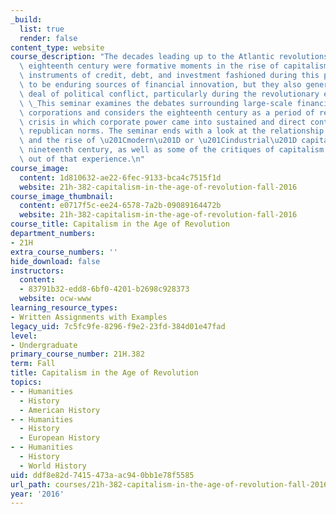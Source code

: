 ```yaml
---
_build:
  list: true
  render: false
content_type: website
course_description: "The decades leading up to the Atlantic revolutions of the late\
  \ eighteenth century were formative moments in the rise of capitalism. The novel\
  \ instruments of credit, debt, and investment fashioned during this period proved\
  \ to be enduring sources of financial innovation, but they also generated a great\
  \ deal of political conflict, particularly during the revolutionary era itself.\
  \ \_This seminar examines the debates surrounding large-scale financial and trading\
  \ corporations and considers the eighteenth century as a period of recurring financial\
  \ crisis in which corporate power came into sustained and direct contact with emerging\
  \ republican norms. The seminar ends with a look at the relationship between slavery\
  \ and the rise of \u201Cmodern\u201D or \u201Cindustrial\u201D capitalism in the\
  \ nineteenth century, as well as some of the critiques of capitalism that emerged\
  \ out of that experience.\n"
course_image:
  content: 1d810632-ae22-6fec-9133-bca4c7515f1d
  website: 21h-382-capitalism-in-the-age-of-revolution-fall-2016
course_image_thumbnail:
  content: e0717f5c-ee24-6578-7a2b-09089164472b
  website: 21h-382-capitalism-in-the-age-of-revolution-fall-2016
course_title: Capitalism in the Age of Revolution
department_numbers:
- 21H
extra_course_numbers: ''
hide_download: false
instructors:
  content:
  - 83791b32-edd8-6bf0-4201-b2698c928373
  website: ocw-www
learning_resource_types:
- Written Assignments with Examples
legacy_uid: 7c5fc9fe-8296-f9e2-23fd-384d01e47fad
level:
- Undergraduate
primary_course_number: 21H.382
term: Fall
title: Capitalism in the Age of Revolution
topics:
- - Humanities
  - History
  - American History
- - Humanities
  - History
  - European History
- - Humanities
  - History
  - World History
uid: ddf8e82d-7415-473a-ac94-0bb1e78f5585
url_path: courses/21h-382-capitalism-in-the-age-of-revolution-fall-2016
year: '2016'
---
```

